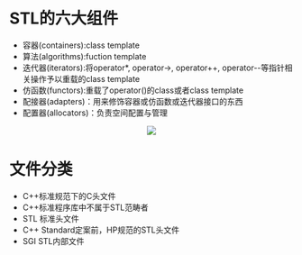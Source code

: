 # STL的六大组件
- 容器(containers):class template
- 算法(algorithms):fuction template
- 迭代器(iterators):将operator*, operator->, operator++, operator--等指针相关操作予以重载的class template
- 仿函数(functors):重载了operator()的class或者class template
- 配接器(adapters)：用来修饰容器或仿函数或迭代器接口的东西
- 配置器(allocators)：负责空间配置与管理

<div align="center">

![][STL_Components]

</div>

[STL_Components]: ./STLComponents.jpg

# 文件分类
- C++标准规范下的C头文件
- C++标准程序库中不属于STL范畴者
- STL 标准头文件
- C++ Standard定案前，HP规范的STL头文件
- SGI STL内部文件